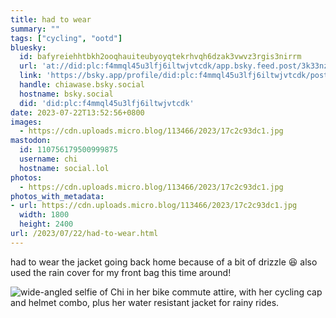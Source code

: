 ```yaml
---
title: had to wear
summary: ""
tags: ["cycling", "ootd"]
bluesky:
  id: bafyreiehhtbkh2ooqhauiteubyoyqtekrhvqh6dzak3vwvz3rgis3nirrm
  url: 'at://did:plc:f4mmql45u3lfj6iltwjvtcdk/app.bsky.feed.post/3k33nzcigd32l'
  link: 'https://bsky.app/profile/did:plc:f4mmql45u3lfj6iltwjvtcdk/post/3k33nzcigd32l'
  handle: chiawase.bsky.social
  hostname: bsky.social
  did: 'did:plc:f4mmql45u3lfj6iltwjvtcdk'
date: 2023-07-22T13:52:56+0800
images:
  - https://cdn.uploads.micro.blog/113466/2023/17c2c93dc1.jpg
mastodon:
  id: 110756179500999875
  username: chi
  hostname: social.lol
photos:
  - https://cdn.uploads.micro.blog/113466/2023/17c2c93dc1.jpg
photos_with_metadata:
- url: https://cdn.uploads.micro.blog/113466/2023/17c2c93dc1.jpg
  width: 1800
  height: 2400
url: /2023/07/22/had-to-wear.html
---
```


had to wear the jacket going back home because of a bit of drizzle 😆 also used the rain cover for my front bag this time around!

![wide-angled selfie of Chi in her bike commute attire, with her cycling cap and helmet combo, plus her water resistant jacket for rainy rides.](https://chisenires.design/uploads/2023/17c2c93dc1.jpg)
